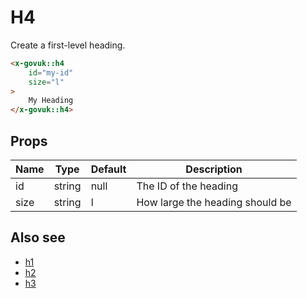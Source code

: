 # H4

Create a first-level heading. 

```html
<x-govuk::h4
    id="my-id"
    size="l"
>
    My Heading
</x-govuk::h4>
```

## Props

| Name | Type   | Default | Description |
| ---- | ------ | ------- | ----------- |
| id   | string | null    | The ID of the heading |
| size | string | l       | How large the heading should be |

## Also see

* [h1](h1.md)
* [h2](h2.md)
* [h3](h3.md)
